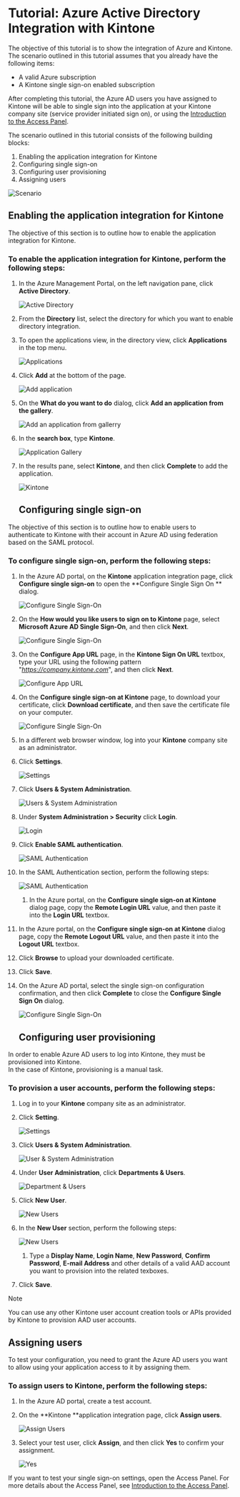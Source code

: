 <properties 
    pageTitle="Tutorial: Azure Active Directory Integration with Kintone | Microsoft Azure" 
    description="Learn how to use Kintone with Azure Active Directory to enable single sign-on, automated provisioning, and more!" 
    services="active-directory" 
    authors="jeevansd"  
    documentationCenter="na" 
    manager="stevenpo"/>

<tags 
    ms.service="active-directory" 
    ms.devlang="na" 
    ms.topic="article" 
    ms.tgt_pltfrm="na" 
    ms.workload="identity" 
    ms.date="01/05/2016" 
    ms.author="jeedes" />

# Tutorial: Azure Active Directory Integration with Kintone
The objective of this tutorial is to show the integration of Azure and Kintone.  
The scenario outlined in this tutorial assumes that you already have the following items:

* A valid Azure subscription
* A Kintone single sign-on enabled subscription

After completing this tutorial, the Azure AD users you have assigned to Kintone will be able to single sign into the application at your Kintone company site (service provider initiated sign on), or using the [Introduction to the Access Panel](active-directory-saas-access-panel-introduction.md).

The scenario outlined in this tutorial consists of the following building blocks:

1. Enabling the application integration for Kintone
2. Configuring single sign-on
3. Configuring user provisioning
4. Assigning users

![Scenario](./media/active-directory-saas-kintone-tutorial/IC785859.png "Scenario")

## Enabling the application integration for Kintone
The objective of this section is to outline how to enable the application integration for Kintone.

### To enable the application integration for Kintone, perform the following steps:
1. In the Azure Management Portal, on the left navigation pane, click **Active Directory**.

   ![Active Directory](./media/active-directory-saas-kintone-tutorial/IC700993.png "Active Directory")

2. From the **Directory** list, select the directory for which you want to enable directory integration.

3. To open the applications view, in the directory view, click **Applications** in the top menu.

   ![Applications](./media/active-directory-saas-kintone-tutorial/IC700994.png "Applications")

4. Click **Add** at the bottom of the page.

   ![Add application](./media/active-directory-saas-kintone-tutorial/IC749321.png "Add application")

5. On the **What do you want to do** dialog, click **Add an application from the gallery**.

   ![Add an application from gallerry](./media/active-directory-saas-kintone-tutorial/IC749322.png "Add an application from gallerry")

6. In the **search box**, type **Kintone**.

   ![Application Gallery](./media/active-directory-saas-kintone-tutorial/IC785867.png "Application Gallery")

7. In the results pane, select **Kintone**, and then click **Complete** to add the application.

   ![Kintone](./media/active-directory-saas-kintone-tutorial/IC785871.png "Kintone")

   ## Configuring single sign-on

The objective of this section is to outline how to enable users to authenticate to Kintone with their account in Azure AD using federation based on the SAML protocol.

### To configure single sign-on, perform the following steps:
1. In the Azure AD portal, on the **Kintone** application integration page, click **Configure single sign-on** to open the **Configure Single Sign On ** dialog.

   ![Configure Single Sign-On](./media/active-directory-saas-kintone-tutorial/IC785872.png "Configure Single Sign-On")

2. On the **How would you like users to sign on to Kintone** page, select **Microsoft Azure AD Single Sign-On**, and then click **Next**.

   ![Configure Single Sign-On](./media/active-directory-saas-kintone-tutorial/IC785873.png "Configure Single Sign-On")

3. On the **Configure App URL** page, in the **Kintone Sign On URL** textbox, type your URL using the following pattern "*https://company.kintone.com*", and then click **Next**.

   ![Configure App URL](./media/active-directory-saas-kintone-tutorial/IC785875.png "Configure App URL")

4. On the **Configure single sign-on at Kintone** page, to download your certificate, click **Download certificate**, and then save the certificate file on your computer.

   ![Configure Single Sign-On](./media/active-directory-saas-kintone-tutorial/IC785878.png "Configure Single Sign-On")

5. In a different web browser window, log into your **Kintone** company site as an administrator.

6. Click **Settings**.

   ![Settings](./media/active-directory-saas-kintone-tutorial/IC785879.png "Settings")

7. Click **Users & System Administration**.

   ![Users & System Administration](./media/active-directory-saas-kintone-tutorial/IC785880.png "Users & System Administration")

8. Under **System Administration \> Security** click **Login**.

   ![Login](./media/active-directory-saas-kintone-tutorial/IC785881.png "Login")

9. Click **Enable SAML authentication**.

   ![SAML Authentication](./media/active-directory-saas-kintone-tutorial/IC785882.png "SAML Authentication")

10. In the SAML Authentication section, perform the following steps:

    ![SAML Authentication](./media/active-directory-saas-kintone-tutorial/IC785883.png "SAML Authentication")

    1. In the Azure portal, on the **Configure single sign-on at Kintone** dialog page, copy the **Remote Login URL** value, and then paste it into the **Login URL** textbox.
2. In the Azure portal, on the **Configure single sign-on at Kintone** dialog page, copy the **Remote Logout URL** value, and then paste it into the **Logout URL** textbox.
3. Click **Browse** to upload your downloaded certificate.
4. Click **Save**.

11. On the Azure AD portal, select the single sign-on configuration confirmation, and then click **Complete** to close the **Configure Single Sign On** dialog.

    ![Configure Single Sign-On](./media/active-directory-saas-kintone-tutorial/IC785884.png "Configure Single Sign-On")

    ## Configuring user provisioning

In order to enable Azure AD users to log into Kintone, they must be provisioned into Kintone.  
In the case of Kintone, provisioning is a manual task.

### To provision a user accounts, perform the following steps:
1. Log in to your **Kintone** company site as an administrator.

2. Click **Setting**.

   ![Settings](./media/active-directory-saas-kintone-tutorial/IC785879.png "Settings")

3. Click **Users & System Administration**.

   ![User & System Administration](./media/active-directory-saas-kintone-tutorial/IC785880.png "User & System Administration")

4. Under **User Administration**, click **Departments & Users**.

   ![Department & Users](./media/active-directory-saas-kintone-tutorial/IC785888.png "Department & Users")

5. Click **New User**.

   ![New Users](./media/active-directory-saas-kintone-tutorial/IC785889.png "New Users")

6. In the **New User** section, perform the following steps:

   ![New Users](./media/active-directory-saas-kintone-tutorial/IC785890.png "New Users")

   1. Type a **Display Name**, **Login Name**, **New Password**, **Confirm Password**, **E-mail Address** and other details of a valid AAD account you want to provision into the related texboxes.
2. Click **Save**.


> [!NOTE]
> You can use any other Kintone user account creation tools or APIs provided by Kintone to provision AAD user accounts.
> 
> 
## Assigning users
To test your configuration, you need to grant the Azure AD users you want to allow using your application access to it by assigning them.

### To assign users to Kintone, perform the following steps:
1. In the Azure AD portal, create a test account.

2. On the **Kintone **application integration page, click **Assign users**.

   ![Assign Users](./media/active-directory-saas-kintone-tutorial/IC785891.png "Assign Users")

3. Select your test user, click **Assign**, and then click **Yes** to confirm your assignment.

   ![Yes](./media/active-directory-saas-kintone-tutorial/IC767830.png "Yes")


If you want to test your single sign-on settings, open the Access Panel. For more details about the Access Panel, see [Introduction to the Access Panel](active-directory-saas-access-panel-introduction.md).

